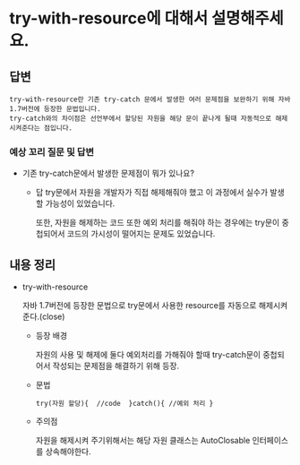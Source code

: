 # try-with-resource에 대해서 설명해주세요.

## 답변

```
try-with-resource란 기존 try-catch 문에서 발생한 여러 문제점을 보완하기 위해 자바 1.7버전에 등장한 문법입니다. 
try-catch와의 차이점은 선언부에서 할당된 자원을 해당 문이 끝나게 될때 자동적으로 해제 시켜준다는 점입니다.
```

### 예상 꼬리 질문 및 답변

- 기존 try-catch문에서 발생한 문제점이 뭐가 있나요?
    - 답
      try문에서 자원을 개발자가 직접 해제해줘야 했고 이 과정에서 실수가 발생할 가능성이 있었습니다.

      또한, 자원을 해제하는 코드 또한 예외 처리를 해줘야 하는 경우에는 try문이 중첩되어서 코드의 가시성이 떨어지는 문제도 있었습니다.

## 내용 정리

- try-with-resource

  자바 1.7버전에 등장한 문법으로 try문에서 사용한 resource를 자동으로 해제시켜준다.(close)

    - 등장 배경

      자원의 사용 및 해제에 둘다 예외처리를 가해줘야 할때 try-catch문이 중첩되어서 작성되는 문제점을 해결하기 위해 등장.

    - 문법

      `try(자원 할당){  //code  }catch(){ //예외 처리 }`

    - 주의점

      자원을 해제시켜 주기위해서는 해당 자원 클래스는 AutoClosable 인터페이스를 상속해야한다.